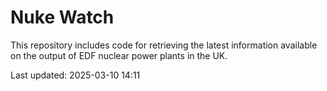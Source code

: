# Nuke Watch

This repository includes code for retrieving the latest information available on the output of EDF nuclear power plants in the UK.

Last updated: 2025-03-10 14:11
